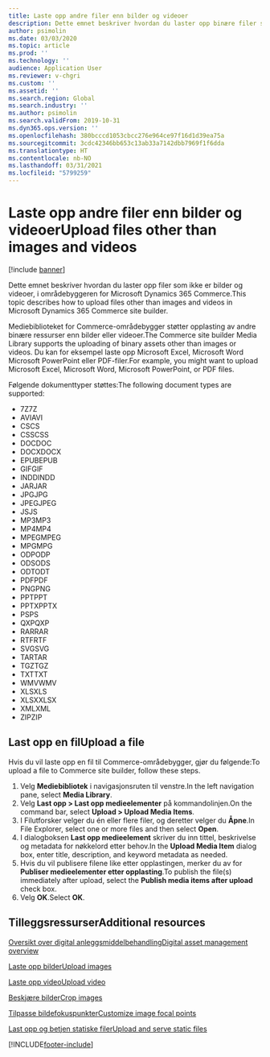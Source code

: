 ```yaml
---
title: Laste opp andre filer enn bilder og videoer
description: Dette emnet beskriver hvordan du laster opp binære filer som ikke er bilder og videoer, i områdebyggeren for Microsoft Dynamics 365 Commerce.
author: psimolin
ms.date: 03/03/2020
ms.topic: article
ms.prod: ''
ms.technology: ''
audience: Application User
ms.reviewer: v-chgri
ms.custom: ''
ms.assetid: ''
ms.search.region: Global
ms.search.industry: ''
ms.author: psimolin
ms.search.validFrom: 2019-10-31
ms.dyn365.ops.version: ''
ms.openlocfilehash: 380bcccd1053cbcc276e964ce97f16d1d39ea75a
ms.sourcegitcommit: 3cdc42346bb653c13ab33a7142dbb7969f1f6dda
ms.translationtype: HT
ms.contentlocale: nb-NO
ms.lasthandoff: 03/31/2021
ms.locfileid: "5799259"
---
```

# <a name="upload-files-other-than-images-and-videos"></a><span data-ttu-id="9097c-103">Laste opp andre filer enn bilder og videoer</span><span class="sxs-lookup"><span data-stu-id="9097c-103">Upload files other than images and videos</span></span>

[!include [banner](includes/banner.md)]

<span data-ttu-id="9097c-104">Dette emnet beskriver hvordan du laster opp filer som ikke er bilder og videoer, i områdebyggeren for Microsoft Dynamics 365 Commerce.</span><span class="sxs-lookup"><span data-stu-id="9097c-104">This topic describes how to upload files other than images and videos in Microsoft Dynamics 365 Commerce site builder.</span></span>

<span data-ttu-id="9097c-105">Mediebiblioteket for Commerce-områdebygger støtter opplasting av andre binære ressurser enn bilder eller videoer.</span><span class="sxs-lookup"><span data-stu-id="9097c-105">The Commerce site builder Media Library supports the uploading of binary assets other than images or videos.</span></span> <span data-ttu-id="9097c-106">Du kan for eksempel laste opp Microsoft Excel, Microsoft Word Microsoft PowerPoint eller PDF-filer.</span><span class="sxs-lookup"><span data-stu-id="9097c-106">For example, you might want to upload Microsoft Excel, Microsoft Word, Microsoft PowerPoint, or PDF files.</span></span>

<span data-ttu-id="9097c-107">Følgende dokumenttyper støttes:</span><span class="sxs-lookup"><span data-stu-id="9097c-107">The following document types are supported:</span></span>
- <span data-ttu-id="9097c-108">7Z</span><span class="sxs-lookup"><span data-stu-id="9097c-108">7Z</span></span>
- <span data-ttu-id="9097c-109">AVI</span><span class="sxs-lookup"><span data-stu-id="9097c-109">AVI</span></span>
- <span data-ttu-id="9097c-110">CS</span><span class="sxs-lookup"><span data-stu-id="9097c-110">CS</span></span>
- <span data-ttu-id="9097c-111">CSS</span><span class="sxs-lookup"><span data-stu-id="9097c-111">CSS</span></span>
- <span data-ttu-id="9097c-112">DOC</span><span class="sxs-lookup"><span data-stu-id="9097c-112">DOC</span></span>
- <span data-ttu-id="9097c-113">DOCX</span><span class="sxs-lookup"><span data-stu-id="9097c-113">DOCX</span></span>
- <span data-ttu-id="9097c-114">EPUB</span><span class="sxs-lookup"><span data-stu-id="9097c-114">EPUB</span></span>
- <span data-ttu-id="9097c-115">GIF</span><span class="sxs-lookup"><span data-stu-id="9097c-115">GIF</span></span>
- <span data-ttu-id="9097c-116">INDD</span><span class="sxs-lookup"><span data-stu-id="9097c-116">INDD</span></span>
- <span data-ttu-id="9097c-117">JAR</span><span class="sxs-lookup"><span data-stu-id="9097c-117">JAR</span></span>
- <span data-ttu-id="9097c-118">JPG</span><span class="sxs-lookup"><span data-stu-id="9097c-118">JPG</span></span>
- <span data-ttu-id="9097c-119">JPEG</span><span class="sxs-lookup"><span data-stu-id="9097c-119">JPEG</span></span>
- <span data-ttu-id="9097c-120">JS</span><span class="sxs-lookup"><span data-stu-id="9097c-120">JS</span></span>
- <span data-ttu-id="9097c-121">MP3</span><span class="sxs-lookup"><span data-stu-id="9097c-121">MP3</span></span>
- <span data-ttu-id="9097c-122">MP4</span><span class="sxs-lookup"><span data-stu-id="9097c-122">MP4</span></span>
- <span data-ttu-id="9097c-123">MPEG</span><span class="sxs-lookup"><span data-stu-id="9097c-123">MPEG</span></span>
- <span data-ttu-id="9097c-124">MPG</span><span class="sxs-lookup"><span data-stu-id="9097c-124">MPG</span></span>
- <span data-ttu-id="9097c-125">ODP</span><span class="sxs-lookup"><span data-stu-id="9097c-125">ODP</span></span>
- <span data-ttu-id="9097c-126">ODS</span><span class="sxs-lookup"><span data-stu-id="9097c-126">ODS</span></span>
- <span data-ttu-id="9097c-127">ODT</span><span class="sxs-lookup"><span data-stu-id="9097c-127">ODT</span></span>
- <span data-ttu-id="9097c-128">PDF</span><span class="sxs-lookup"><span data-stu-id="9097c-128">PDF</span></span>
- <span data-ttu-id="9097c-129">PNG</span><span class="sxs-lookup"><span data-stu-id="9097c-129">PNG</span></span>
- <span data-ttu-id="9097c-130">PPT</span><span class="sxs-lookup"><span data-stu-id="9097c-130">PPT</span></span>
- <span data-ttu-id="9097c-131">PPTX</span><span class="sxs-lookup"><span data-stu-id="9097c-131">PPTX</span></span>
- <span data-ttu-id="9097c-132">PS</span><span class="sxs-lookup"><span data-stu-id="9097c-132">PS</span></span>
- <span data-ttu-id="9097c-133">QXP</span><span class="sxs-lookup"><span data-stu-id="9097c-133">QXP</span></span>
- <span data-ttu-id="9097c-134">RAR</span><span class="sxs-lookup"><span data-stu-id="9097c-134">RAR</span></span>
- <span data-ttu-id="9097c-135">RTF</span><span class="sxs-lookup"><span data-stu-id="9097c-135">RTF</span></span>
- <span data-ttu-id="9097c-136">SVG</span><span class="sxs-lookup"><span data-stu-id="9097c-136">SVG</span></span>
- <span data-ttu-id="9097c-137">TAR</span><span class="sxs-lookup"><span data-stu-id="9097c-137">TAR</span></span>
- <span data-ttu-id="9097c-138">TGZ</span><span class="sxs-lookup"><span data-stu-id="9097c-138">TGZ</span></span>
- <span data-ttu-id="9097c-139">TXT</span><span class="sxs-lookup"><span data-stu-id="9097c-139">TXT</span></span>
- <span data-ttu-id="9097c-140">WMV</span><span class="sxs-lookup"><span data-stu-id="9097c-140">WMV</span></span>
- <span data-ttu-id="9097c-141">XLS</span><span class="sxs-lookup"><span data-stu-id="9097c-141">XLS</span></span>
- <span data-ttu-id="9097c-142">XLSX</span><span class="sxs-lookup"><span data-stu-id="9097c-142">XLSX</span></span>
- <span data-ttu-id="9097c-143">XML</span><span class="sxs-lookup"><span data-stu-id="9097c-143">XML</span></span>
- <span data-ttu-id="9097c-144">ZIP</span><span class="sxs-lookup"><span data-stu-id="9097c-144">ZIP</span></span>

## <a name="upload-a-file"></a><span data-ttu-id="9097c-145">Last opp en fil</span><span class="sxs-lookup"><span data-stu-id="9097c-145">Upload a file</span></span>

<span data-ttu-id="9097c-146">Hvis du vil laste opp en fil til Commerce-områdebygger, gjør du følgende:</span><span class="sxs-lookup"><span data-stu-id="9097c-146">To upload a file to Commerce site builder, follow these steps.</span></span>

1. <span data-ttu-id="9097c-147">Velg **Mediebibliotek** i navigasjonsruten til venstre.</span><span class="sxs-lookup"><span data-stu-id="9097c-147">In the left navigation pane, select **Media Library**.</span></span>
1. <span data-ttu-id="9097c-148">Velg **Last opp \> Last opp medieelementer** på kommandolinjen.</span><span class="sxs-lookup"><span data-stu-id="9097c-148">On the command bar, select **Upload \> Upload Media Items**.</span></span>
1. <span data-ttu-id="9097c-149">I Filutforsker velger du én eller flere filer, og deretter velger du **Åpne**.</span><span class="sxs-lookup"><span data-stu-id="9097c-149">In File Explorer, select one or more files and then select **Open**.</span></span>
1. <span data-ttu-id="9097c-150">I dialogboksen **Last opp medieelement** skriver du inn tittel, beskrivelse og metadata for nøkkelord etter behov.</span><span class="sxs-lookup"><span data-stu-id="9097c-150">In the **Upload Media Item** dialog box, enter title, description, and keyword metadata as needed.</span></span>
1. <span data-ttu-id="9097c-151">Hvis du vil publisere filene like etter opplastingen, merker du av for **Publiser medieelementer etter opplasting**.</span><span class="sxs-lookup"><span data-stu-id="9097c-151">To publish the file(s) immediately after upload, select the **Publish media items after upload** check box.</span></span>
1. <span data-ttu-id="9097c-152">Velg **OK**.</span><span class="sxs-lookup"><span data-stu-id="9097c-152">Select **OK**.</span></span>

## <a name="additional-resources"></a><span data-ttu-id="9097c-153">Tilleggsressurser</span><span class="sxs-lookup"><span data-stu-id="9097c-153">Additional resources</span></span>

[<span data-ttu-id="9097c-154">Oversikt over digital anleggsmiddelbehandling</span><span class="sxs-lookup"><span data-stu-id="9097c-154">Digital asset management overview</span></span>](dam-overview.md)

[<span data-ttu-id="9097c-155">Laste opp bilder</span><span class="sxs-lookup"><span data-stu-id="9097c-155">Upload images</span></span>](dam-upload-images.md)

[<span data-ttu-id="9097c-156">Laste opp video</span><span class="sxs-lookup"><span data-stu-id="9097c-156">Upload video</span></span>](dam-upload-video.md)

[<span data-ttu-id="9097c-157">Beskjære bilder</span><span class="sxs-lookup"><span data-stu-id="9097c-157">Crop images</span></span>](dam-crop-images.md)

[<span data-ttu-id="9097c-158">Tilpasse bildefokuspunkter</span><span class="sxs-lookup"><span data-stu-id="9097c-158">Customize image focal points</span></span>](dam-custom-focal-point.md)

[<span data-ttu-id="9097c-159">Last opp og betjen statiske filer</span><span class="sxs-lookup"><span data-stu-id="9097c-159">Upload and serve static files</span></span>](upload-serve-static-files.md)


[!INCLUDE[footer-include](../includes/footer-banner.md)]

